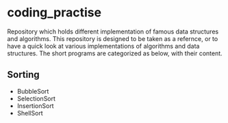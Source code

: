 # coding_practise
Repository which holds different implementation of famous data structures and algorithms. This repository is designed to be taken as a refernce, or to have a quick look at various implementations of algorithms and data structures. The short programs are categorized as below, with their content. 

## Sorting
* BubbleSort
* SelectionSort
* InsertionSort
* ShellSort
